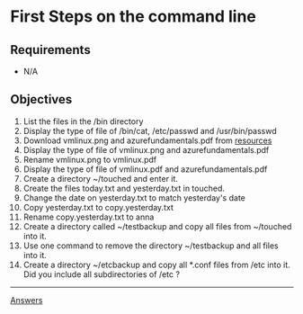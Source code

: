 # First Steps on the command line

## Requirements

* N/A

## Objectives

1. List the files in the /bin directory
2. Display the type of file of /bin/cat, /etc/passwd and /usr/bin/passwd
3. Download vmlinux.png and azurefundamentals.pdf from [resources](/resources) 
4. Display the type of file of vmlinux.png and azurefundamentals.pdf
5. Rename vmlinux.png to vmlinux.pdf 
6. Display the type of file of vmlinux.pdf and azurefundamentals.pdf
7. Create a directory ~/touched and enter it.
8. Create the files today.txt and yesterday.txt in touched.
9. Change the date on yesterday.txt to match yesterday's date
10. Copy yesterday.txt to copy.yesterday.txt
11. Rename copy.yesterday.txt to anna
12. Create a directory called ~/testbackup and copy all files from ~/touched into it.
13. Use one command to remove the directory ~/testbackup and all files into it.
14. Create a directory ~/etcbackup and copy all *.conf files from /etc into it. Did you include all subdirectories of /etc ?

-----------
[Answers](https://github.com/ricmmartins/fasthack-linux-answers/blob/main/challenges/lab-commandline.md)
